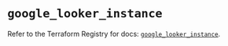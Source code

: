 # `google_looker_instance`

Refer to the Terraform Registry for docs: [`google_looker_instance`](https://registry.terraform.io/providers/hashicorp/google-beta/5.27.0/docs/resources/google_looker_instance).
